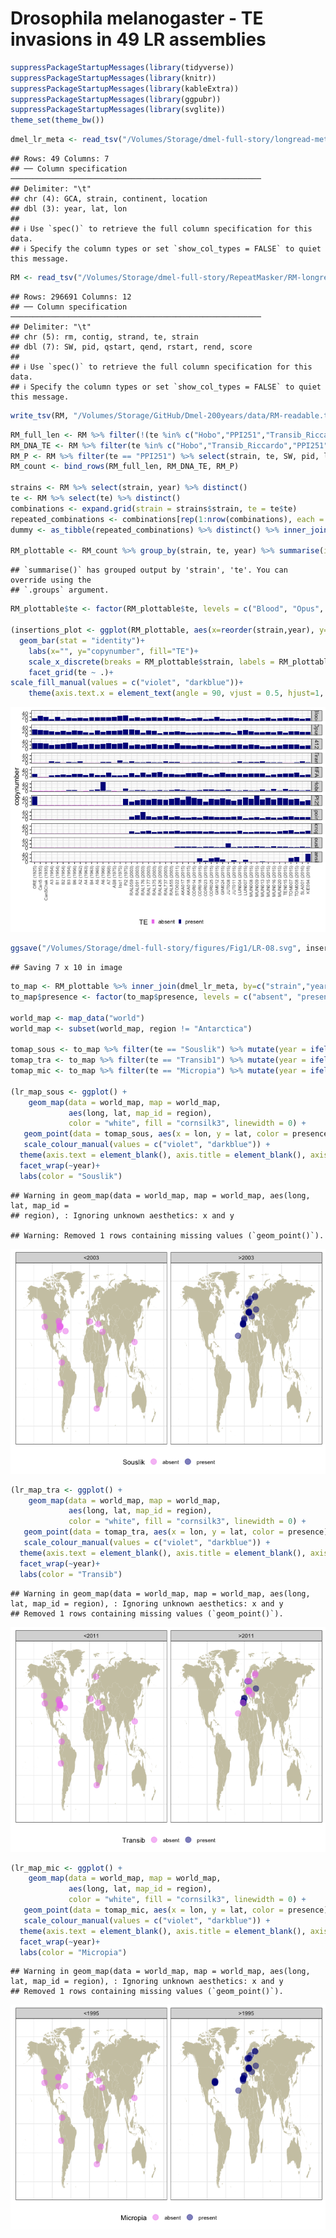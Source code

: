 Drosophila melanogaster - TE invasions in 49 LR assemblies
================

``` r
suppressPackageStartupMessages(library(tidyverse))
suppressPackageStartupMessages(library(knitr))
suppressPackageStartupMessages(library(kableExtra))
suppressPackageStartupMessages(library(ggpubr))
suppressPackageStartupMessages(library(svglite))
theme_set(theme_bw())
```

``` r
dmel_lr_meta <- read_tsv("/Volumes/Storage/dmel-full-story/longread-metadata.txt") %>% select(strain, year, continent, lat, lon)
```

    ## Rows: 49 Columns: 7
    ## ── Column specification ────────────────────────────────────────────────────────
    ## Delimiter: "\t"
    ## chr (4): GCA, strain, continent, location
    ## dbl (3): year, lat, lon
    ## 
    ## ℹ Use `spec()` to retrieve the full column specification for this data.
    ## ℹ Specify the column types or set `show_col_types = FALSE` to quiet this message.

``` r
RM <- read_tsv("/Volumes/Storage/dmel-full-story/RepeatMasker/RM-longreads/merged.clean.sum", col_names = c("rm","SW","pid","contig","qstart","qend","strand","te","rstart","rend","score","strain")) %>% mutate(len = ifelse(qstart>qend, qstart-qend, qend-qstart), strain = gsub("D.mel.","",strain)) %>% inner_join(dmel_lr_meta, by="strain") %>% filter(te!="Shellder") %>% distinct()
```

    ## Rows: 296691 Columns: 12
    ## ── Column specification ────────────────────────────────────────────────────────
    ## Delimiter: "\t"
    ## chr (5): rm, contig, strand, te, strain
    ## dbl (7): SW, pid, qstart, qend, rstart, rend, score
    ## 
    ## ℹ Use `spec()` to retrieve the full column specification for this data.
    ## ℹ Specify the column types or set `show_col_types = FALSE` to quiet this message.

``` r
write_tsv(RM, "/Volumes/Storage/GitHub/Dmel-200years/data/RM-readable.tsv")
```

``` r
RM_full_len <- RM %>% filter(!(te %in% c("Hobo","PPI251","Transib_Riccardo"))) %>% select(strain, te, SW, pid, len, score, year) %>% filter(score > 0.8, pid < 1)
RM_DNA_TE <- RM %>% filter(te %in% c("Hobo","Transib_Riccardo","PPI251")) %>% select(strain, te, SW, pid, len, score, year) %>% filter(score > 0.5, pid < 1)
RM_P <- RM %>% filter(te == "PPI251") %>% select(strain, te, SW, pid, len, score, year) %>% filter(score > 0.25, pid < 1)
RM_count <- bind_rows(RM_full_len, RM_DNA_TE, RM_P)

strains <- RM %>% select(strain, year) %>% distinct()
te <- RM %>% select(te) %>% distinct()
combinations <- expand.grid(strain = strains$strain, te = te$te)
repeated_combinations <- combinations[rep(1:nrow(combinations), each = 11), ]
dummy <- as_tibble(repeated_combinations) %>% distinct() %>% inner_join(strains, by="strain")

RM_plottable <- RM_count %>% group_by(strain, te, year) %>% summarise(insertions = n()) %>% right_join(dummy, by=c("strain","te","year")) %>% mutate(insertions = ifelse(is.na(insertions), -1, insertions)) %>% mutate(presence = ifelse(insertions>1, "present", "absent"), year = ifelse(is.na(year), 1975, year), te=ifelse(te=="Transib_Riccardo","Transib1",te)) %>% mutate(name_year = paste0(strain, " (", year, ")"))
```

    ## `summarise()` has grouped output by 'strain', 'te'. You can override using the
    ## `.groups` argument.

``` r
RM_plottable$te <- factor(RM_plottable$te, levels = c("Blood", "Opus", "412", "Tirant", "DMIFACA", "Hobo", "PPI251", "Spoink", "Micropia", "Souslik", "Transib1"))

(insertions_plot <- ggplot(RM_plottable, aes(x=reorder(strain,year), y=insertions, fill=presence))+
  geom_bar(stat = "identity")+
    labs(x="", y="copynumber", fill="TE")+
    scale_x_discrete(breaks = RM_plottable$strain, labels = RM_plottable$name_year)+
    facet_grid(te ~ .)+
scale_fill_manual(values = c("violet", "darkblue"))+
    theme(axis.text.x = element_text(angle = 90, vjust = 0.5, hjust=1, size=7), legend.position = "bottom", legend.key.size = unit(0.2, "cm")))
```

![](RepeatMasker-dmelLR_files/figure-gfm/unnamed-chunk-3-1.png)<!-- -->

``` r
ggsave("/Volumes/Storage/dmel-full-story/figures/Fig1/LR-08.svg", insertions_plot, height = 10, dpi = 600)
```

    ## Saving 7 x 10 in image

``` r
to_map <- RM_plottable %>% inner_join(dmel_lr_meta, by=c("strain","year")) %>% ungroup()
to_map$presence <- factor(to_map$presence, levels = c("absent", "present"))

world_map <- map_data("world")
world_map <- subset(world_map, region != "Antarctica")

tomap_sous <- to_map %>% filter(te == "Souslik") %>% mutate(year = ifelse(year > 2003, ">2003", "<2003"))
tomap_tra <- to_map %>% filter(te == "Transib1") %>% mutate(year = ifelse(year > 2011, ">2011", "<2011"))
tomap_mic <- to_map %>% filter(te == "Micropia") %>% mutate(year = ifelse(year > 1995, ">1995", "<1995"))

(lr_map_sous <- ggplot() +
    geom_map(data = world_map, map = world_map,
             aes(long, lat, map_id = region),
             color = "white", fill = "cornsilk3", linewidth = 0) +
   geom_point(data = tomap_sous, aes(x = lon, y = lat, color = presence), size = 4, position = position_jitter(width = 1, height = 1), alpha = 0.5)) +
   scale_colour_manual(values = c("violet", "darkblue")) +
  theme(axis.text = element_blank(), axis.title = element_blank(), axis.ticks = element_blank(), legend.position = "bottom") +
  facet_wrap(~year)+
  labs(color = "Souslik")
```

    ## Warning in geom_map(data = world_map, map = world_map, aes(long, lat, map_id =
    ## region), : Ignoring unknown aesthetics: x and y

    ## Warning: Removed 1 rows containing missing values (`geom_point()`).

![](RepeatMasker-dmelLR_files/figure-gfm/unnamed-chunk-4-1.png)<!-- -->

``` r
(lr_map_tra <- ggplot() +
    geom_map(data = world_map, map = world_map,
             aes(long, lat, map_id = region),
             color = "white", fill = "cornsilk3", linewidth = 0) +
   geom_point(data = tomap_tra, aes(x = lon, y = lat, color = presence), size = 4, position = position_jitter(width = 1, height = 1), alpha = 0.5)) +
   scale_colour_manual(values = c("violet", "darkblue")) +
  theme(axis.text = element_blank(), axis.title = element_blank(), axis.ticks = element_blank(), legend.position = "bottom") +
  facet_wrap(~year)+
  labs(color = "Transib")
```

    ## Warning in geom_map(data = world_map, map = world_map, aes(long, lat, map_id = region), : Ignoring unknown aesthetics: x and y
    ## Removed 1 rows containing missing values (`geom_point()`).

![](RepeatMasker-dmelLR_files/figure-gfm/unnamed-chunk-4-2.png)<!-- -->

``` r
(lr_map_mic <- ggplot() +
    geom_map(data = world_map, map = world_map,
             aes(long, lat, map_id = region),
             color = "white", fill = "cornsilk3", linewidth = 0) +
   geom_point(data = tomap_mic, aes(x = lon, y = lat, color = presence), size = 4, position = position_jitter(width = 1, height = 1), alpha = 0.5)) +
   scale_colour_manual(values = c("violet", "darkblue")) +
  theme(axis.text = element_blank(), axis.title = element_blank(), axis.ticks = element_blank(), legend.position = "bottom") +
  facet_wrap(~year)+
  labs(color = "Micropia")
```

    ## Warning in geom_map(data = world_map, map = world_map, aes(long, lat, map_id = region), : Ignoring unknown aesthetics: x and y
    ## Removed 1 rows containing missing values (`geom_point()`).

![](RepeatMasker-dmelLR_files/figure-gfm/unnamed-chunk-4-3.png)<!-- -->
